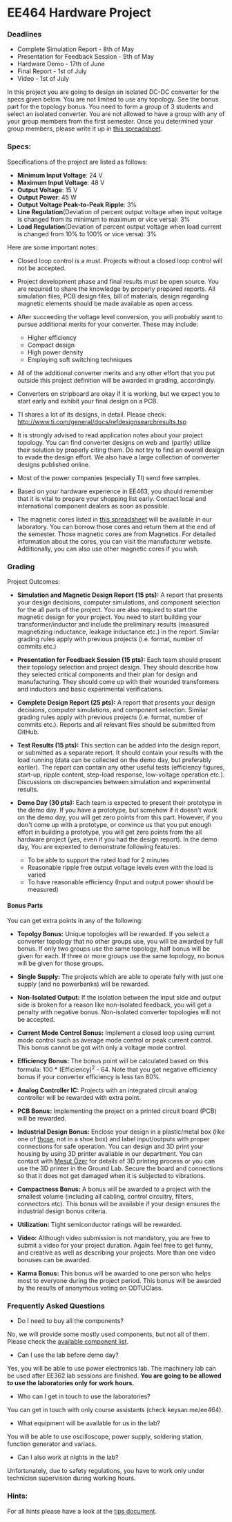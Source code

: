 # EE464 Hardware Project

### Deadlines
- Complete Simulation Report - 8th of May
- Presentation for Feedback Session - 9th of May
- Hardware Demo - 17th of June
- Final Report - 1st of July
- Video - 1st of July


In this project you are going to design an isolated DC-DC converter for the specs given below. You are not limited to use any topology. See the bonus part for the topology bonus. 
You need to form a group of 3 students and select an isolated converter. You are not allowed to have a group with any of your group members from the first semester.
Once you determined your group members, please write it up in [this spreadsheet](https://docs.google.com/spreadsheets/d/1wVn8rC1ijDssq3Wuj-eHOGAtKjgqvEfb5lax2LLcCy4/edit?usp=sharing).

### Specs:

Specifications of the project are listed as follows:

 - **Minimum Input Voltage**: 24 V
 - **Maximum Input Voltage**: 48 V
 - **Output Voltage**: 15 V
 - **Output Power**: 45 W
 - **Output Voltage Peak-to-Peak Ripple**: 3%
 - **Line Regulation**(Deviation of percent output voltage when input voltage is changed from its minimum to maximum or vice versa): 3%
 - **Load Regulation**(Deviation of percent output voltage when load current is changed from 10% to 100% or vice versa): 3%

Here are some important notes:

- Closed loop control is a must. Projects without a closed loop control will not be accepted.

- Project development phase and final results must be open source. You are required to share the knowledge by properly prepared reports. All simulation files, PCB design files, bill of materials, design regarding magnetic elements should be made available as open access.

- After succeeding the voltage level conversion, you will probably want to pursue additional merits for your converter. These may include:

    * Higher efficiency
    * Compact design
    * High power density
    * Employing soft switching techniques

- All of the additional converter merits and any other effort that you put outside this project definition will be awarded in grading, accordingly.

- Converters on stripboard are okay if it is working, but we expect you to start early and exhibit your final design on a PCB.

- TI shares a lot of its designs, in detail. Please check: http://www.ti.com/general/docs/refdesignsearchresults.tsp

- It is strongly advised to read application notes about your project topology. You can find converter designs on web and (partly) utilize their solution by properly citing them. Do not try to find an overall design to evade the design effort. We also have a large collection of converter designs published online.

- Most of the power companies (especially TI) send free samples.

- Based on your hardware experience in EE463, you should remember that it is vital to prepare your shopping list early. Contact local and international component dealers as soon as possible.

- The magnetic cores listed in [this spreadsheet](https://docs.google.com/spreadsheets/d/1HXe-ban1QV2iynLcxp-vsHEPFjtSYkQUeh2KFEf1brs/edit?usp=sharing) will be available in our laboratory. You can borrow those cores and return them at the end of the semester. Those magnetic cores are from Magnetics. For detailed information about the cores, you can visit the manufacturer website. Additionally, you can also use other magnetic cores if you wish.

### Grading

Project Outcomes:

- **Simulation and Magnetic Design Report (15 pts):** A report that presents your design decisions, computer simulations, and component selection for the all parts of the project. You are also required to start the magnetic design for your project. You need to start building your transformer/inductor and include the preliminary results (measured magnetizing inductance, leakage inductance etc.) in the report. Similar grading rules apply with previous projects (i.e. format, number of commits etc.)

- **Presentation for Feedback Session (15 pts):** Each team should present their topology selection and project design. They should describe how they selected critical components and their plan for design and manufacturing. They should come up with their wounded transformers and inductors and basic experimental verifications.

- **Complete Design Report (25 pts):** A report that presents your design decisions, computer simulations, and component selection. Similar grading rules apply with previous projects (i.e. format, number of commits etc.). Reports and all relevant files should be submitted from GitHub.

- **Test Results (15 pts):** This section can be added into the design report, or submitted as a separate report. It should contain your results with the load running (data can be collected on the demo day, but preferably earlier). The report can contain any other useful tests (efficiency figures, start-up, ripple content, step-load response, low-voltage operation etc.). Discussions on discrepancies between simulation and experimental results.

- **Demo Day (30 pts):** Each team is expected to present their prototype in the demo day. If you have a prototype, but somehow if it doesn't work on the demo day, you will get zero points from this part. However, if you don't come up with a prototype, or convince us that you put enough effort in building a prototype, you will get zero points from the all hardware project (yes, even if you had the design report). In the demo day, You are expexted to demonstrate following features:

    - To be able to support the rated load for 2 minutes
    - Reasonable ripple free output voltage levels even with the load is varied
    - To have reasonable efficiency (Input and output power should be measured)


#### Bonus Parts

You can get extra points in any of the following:

- **Topolgy Bonus:** Unique topologies will be rewarded. If you select a converter topology that no other groups use, you will be awarded by full bonus. If only two groups use the same topology, half bonus will be given for each. If three or more groups use the same topology, no bonus will be given for those groups.

- **Single Supply:** The projects which are able to operate fully with just one supply (and no powerbanks) will be rewarded.

- **Non-Isolated Output:** If the isolation between the input side and output side is broken for a reason like non-isolated feedback, you will get a penalty with negative bonus. Non-isolated converter topologies will not be accepted.

- **Current Mode Control Bonus:** Implement a closed loop using current mode control such as average mode control or peak current control. This bonus cannot be got with only a voltage mode control.

- **Efficiency Bonus:** The bonus point will be calculated based on this formula: 100 * (Efficiency)<sup>2</sup> - 64. Note that you get negative efficiency bonus if your converter efficiency is less tan 80%.

- **Analog Controller IC:** Projects with an integrated circuit analog controller will be rewarded with extra point.

- **PCB Bonus:** Implementing the project on a printed circuit board (PCB) will be rewarded.

- **Industrial Design Bonus:**  Enclose your design in a plastic/metal box (like one of [those](https://www.altinkaya.com.tr/Proje_Kutulari.html), not in a shoe box) and label input/outputs with proper connections for safe operation. You can design and 3D print your housing by using 3D printer available in our department. You can contact with [Mesut Özer](https://eee.metu.edu.tr/personel/mesut-ozer) for details of 3D printing process or you can use the 3D printer in the Ground Lab. Secure the board and connections so that it does not get damaged when it is subjected to vibrations.

- **Compactness Bonus:** A bonus will be awarded to a project with the smallest volume (including all cabling, control circuitry, filters, connectors etc). This bonus will be available if your design ensures the industrial design bonus criteria.

- **Utilization:** Tight semiconductor ratings will be rewarded.

- **Video:** Although video submission is not mandatory, you are free to submit a video for your project duration. Again feel free to get funny, and creative as well as describing your projects. More than one video bonuses can be awarded.

- **Karma Bonus:** This bonus will be awarded to one person who helps most to everyone during the project period. This bonus will be awarded by the results of anonymous voting on ODTUClass.


### Frequently Asked Questions

- Do I need to buy all the components?

No, we will provide some mostly used components, but not all of them. Please check the [available component list](https://github.com/odtu/ee464/blob/master/Hardware%20Project/components.md).

- Can I use the lab before demo day?

Yes, you will be able to use power electronics lab. The machinery lab can be used after EE362 lab sessions are finished. **You are going to be allowed to use the laboratories only for work hours.**

- Who can I get in touch to use the laboratories?

You can get in touch with only course assistants (check keysan.me/ee464).

- What equipment will be available for us in the lab?

You will be able to use oscilloscope, power supply, soldering station, function generator and variacs.

- Can I also work at nights in the lab?

Unfortunately, due to safety regulations, you have to work only under technician supervision during working hours.

### Hints:

For all hints please have a look at the [tips document](https://github.com/odtu/ee464/blob/master/Hardware%20Project/tips.md).
